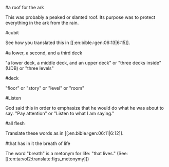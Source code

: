 #a roof for the ark

This was probably a peaked or slanted roof. Its purpose was to protect everything in the ark from the rain.

#cubit

See how you translated this in [[:en:bible:notes:gen:06:13|6:15]].

#a lower, a second, and a third deck

"a lower deck, a middle deck, and an upper deck" or "three decks inside" (UDB) or "three levels"

#deck

"floor" or "story" or "level" or "room"

#Listen

God said this in order to emphasize that he would do what he was about to say. "Pay attention" or "Listen to what I am saying."

#all flesh

Translate these words as in [[:en:bible:notes:gen:06:11|6:12]].

#that has in it the breath of life

The word "breath" is a metonym for life: "that lives." (See: [[:en:ta:vol2:translate:figs_metonymy]])